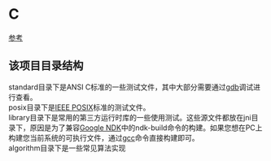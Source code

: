 # C
<a href="http://blog.fpliu.com/it/language/C" target="_blank">参考</a>

## 该项目目录结构
standard目录下是ANSI C标准的一些测试文件，其中大部分需要通过<a href="/it/software/GNU/GDB" target="blank">gdb</a>调试进行查看。<br>
posix目录下是<a href="/it/organization/IEEE#POSIX" target="_blank">IEEE POSIX</a>标准的测试文件。<br>
library目录下是常用的第三方运行时库的一些使用测试。这些源文件都放在jni目录下，原因是为了兼容<a href="/it/os/Android/ndk" target="_blank">Google NDK</a>中的ndk-build命令的构建。如果您想在PC上构建您当前系统的可执行文件，通过<a href="/it/software/GNU/GCC" target="_blank">gcc</a>命令直接构建即可。<br>
algorithm目录下是一些常见算法实现<br>

